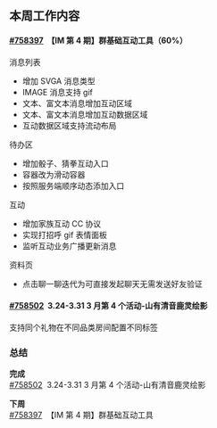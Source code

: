 ## 本周工作内容

#### [#758397](https://icc.pm.netease.com/v6/issues/758397)  【IM 第 4 期】群基础互动工具（60%）

消息列表
- 增加 SVGA 消息类型
- IMAGE 消息支持 gif 
- 文本、富文本消息增加互动区域
- 文本、富文本消息增加互动数据区域
- 互动数据区域支持流动布局

待办区
- 增加骰子、猜拳互动入口
- 容器改为滑动容器
- 按照服务端顺序动态添加入口

互动
- 增加家族互动 CC 协议
- 实现打招呼 gif 表情面板
- 监听互动业务广播更新消息

资料页
- 点击聊一聊迭代为可直接发起聊天无需发送好友验证

#### [#758502](https://icc.pm.netease.com/v6/issues/758502)   3.24-3.31 3 月第 4 个活动-山有清音鹿灵绘影
支持同个礼物在不同品类房间配置不同标签


### 总结

**完成**  
[#758502](https://icc.pm.netease.com/v6/issues/758502)   3.24-3.31 3 月第 4 个活动-山有清音鹿灵绘影


**下周**  
[#758397](https://icc.pm.netease.com/v6/issues/758397)  【IM 第 4 期】群基础互动工具